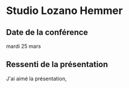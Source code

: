 # Studio Lozano Hemmer

## Date de la conférence

mardi 25 mars

## Ressenti de la présentation

J'ai aimé la présentation, 
